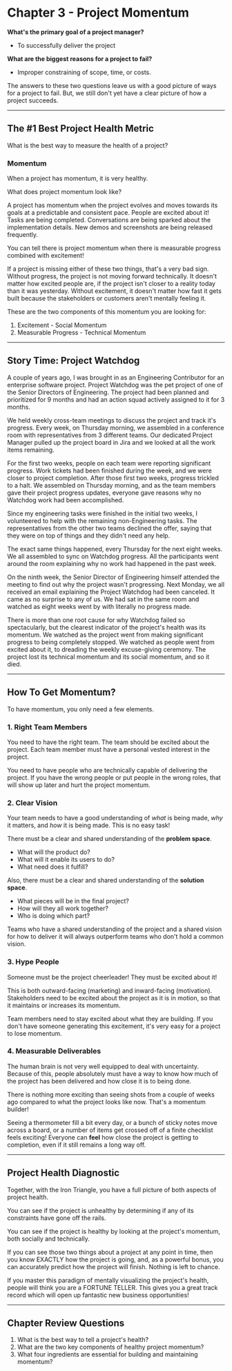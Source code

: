# Chapter 3 - Project Momentum

**What's the primary goal of a project manager?**

- To successfully deliver the project

**What are the biggest reasons for a project to fail?**

- Improper constraining of scope, time, or costs.

The answers to these two questions leave us with a good picture of ways for a project to fail. But, we still don't yet have a clear picture of how a project succeeds.

---

## The #1 Best Project Health Metric

What is the best way to measure the health of a project?

### **Momentum**

When a project has momentum, it is very healthy.

What does project momentum look like?

A project has momentum when the project evolves and moves towards its goals at a predictable and consistent pace. People are excited about it! Tasks are being completed. Conversations are being sparked about the implementation details. New demos and screenshots are being released frequently.

You can tell there is project momentum when there is measurable progress combined with excitement!

If a project is missing either of these two things, that's a very bad sign. Without progress, the project is not moving forward technically. It doesn't matter how excited people are, if the project isn't closer to a reality today than it was yesterday. Without excitement, it doesn't matter how fast it gets built because the stakeholders or customers aren't mentally feeling it.

These are the two components of this momentum you are looking for:

1. Excitement - Social Momentum
2. Measurable Progress - Technical Momentum

---

## Story Time: Project Watchdog

A couple of years ago, I was brought in as an Engineering Contributor for an enterprise software project. Project Watchdog was the pet project of one of the Senior Directors of Engineering. The project had been planned and prioritized for 9 months and had an action squad actively assigned to it for 3 months.

We held weekly cross-team meetings to discuss the project and track it's progress. Every week, on Thursday morning, we assembled in a conference room with representatives from 3 different teams. Our dedicated Project Manager pulled up the project board in Jira and we looked at all the work items remaining.

For the first two weeks, people on each team were reporting significant progress. Work tickets had been finished during the week, and we were closer to project completion. After those first two weeks, progress trickled to a halt. We assembled on Thursday morning, and as the team members gave their project progress updates, everyone gave reasons why no Watchdog work had been accomplished.

Since my engineering tasks were finished in the initial two weeks, I volunteered to help with the remaining non-Engineering tasks. The representatives from the other two teams declined the offer, saying that they were on top of things and they didn't need any help.

The exact same things happened, every Thursday for the next eight weeks. We all assembled to sync on Watchdog progress. All the participants went around the room explaining why no work had happened in the past week.

On the ninth week, the Senior Director of Engineering himself attended the meeting to find out why the project wasn't progressing. Next Monday, we all received an email explaining the Project Watchdog had been canceled. It came as no surprise to any of us. We had sat in the same room and watched as eight weeks went by with literally no progress made.

There is more than one root cause for why Watchdog failed so spectacularly, but the clearest indicator of the project's health was its momentum. We watched as the project went from making significant progress to being completely stopped. We watched as people went from excited about it, to dreading the weekly excuse-giving ceremony. The project lost its technical momentum and its social momentum, and so it died.

---

## How To Get Momentum?

To have momentum, you only need a few elements.

### 1. Right Team Members

You need to have the right team. The team should be excited about the project. Each team member must have a personal vested interest in the project.

You need to have people who are technically capable of delivering the project. If you have the wrong people or put people in the wrong roles, that will show up later and hurt the project momentum.

### 2. Clear Vision

Your team needs to have a good understanding of *what* is being made, *why* it matters, and *how* it is being made. This is no easy task!

There must be a clear and shared understanding of the **problem space**.

- What will the product do?
- What will it enable its users to do?
- What need does it fulfill?

Also, there must be a clear and shared understanding of the **solution space**.

- What pieces will be in the final project?
- How will they all work together?
- Who is doing which part?

Teams who have a shared understanding of the project and a shared vision for how to deliver it will always outperform teams who don't hold a common vision.

### 3. Hype People

Someone must be the project cheerleader! They must be excited about it!

This is both outward-facing (marketing) and inward-facing (motivation). Stakeholders need to be excited about the project as it is in motion, so that it maintains or increases its momentum.

Team members need to stay excited about what they are building. If you don't have someone generating this excitement, it's very easy for a project to lose momentum.

### 4. Measurable Deliverables

The human brain is not very well equipped to deal with uncertainty. Because of this, people absolutely must have a way to know how much of the project has been delivered and how close it is to being done.

There is nothing more exciting than seeing shots from a couple of weeks ago compared to what the project looks like now. That's a momentum builder!

Seeing a thermometer fill a bit every day, or a bunch of sticky notes move across a board, or a number of items get crossed off of a finite checklist feels exciting! Everyone can **feel** how close the project is getting to completion, even if it still remains a long way off.

---

## Project Health Diagnostic

Together, with the Iron Triangle, you have a full picture of both aspects of project health.

You can see if the project is unhealthy by determining if any of its constraints have gone off the rails.

You can see if the project is healthy by looking at the project's momentum, both socially and technically.

If you can see those two things about a project at any point in time, then you know EXACTLY how the project is going, and, as a powerful bonus, you can accurately predict how the project will finish. Nothing is left to chance.

If you master this paradigm of mentally visualizing the project's health, people will think you are a FORTUNE TELLER. This gives you a great track record which will open up fantastic new business opportunities!

---

## Chapter Review Questions
1. What is the best way to tell a project's health?
2. What are the two key components of healthy project momentum?
3. What four ingredients are essential for building and maintaining momentum?
